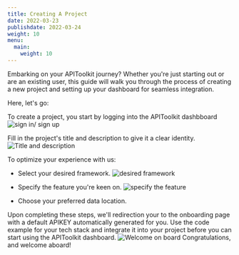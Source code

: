 ```yaml
---
title: Creating A Project
date: 2022-03-23
publishdate: 2022-03-24
weight: 10
menu:
  main:
    weight: 10
---
```


Embarking on your APIToolkit journey? Whether you're just starting out or are an existing user, this guide will walk you through the process of creating a new project and setting up your dashboard for seamless integration.

Here, let's go:

To create a project, you start by logging into the APIToolkit dashbboard
![sign in/ sign up](../log-in.png)

Fill in the project's title and description to give it a clear identity.
![Title and description](../title-and-description.png)

To optimize your experience with us:

- Select your desired framework.
  ![desired framework](../desired-framework.png)

- Specify the feature you're keen on.
  ![specify the feature](../further-project-details.png)

- Choose your preferred data location.

Upon completing these steps, we'll redirection your to the onboarding page with a default APIKEY automatically generated for you.
Use the code example for your tech stack and integrate it into your project before you can start using the APIToolkit dashboard.
![Welcome on board](../welcome-on-board.png)
Congratulations, and welcome aboard!
